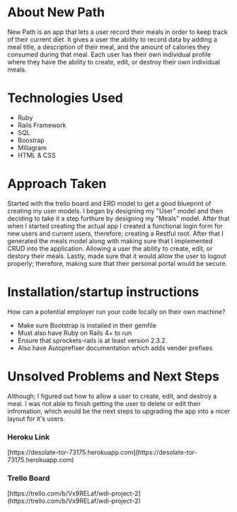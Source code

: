 <h1>About New Path</h1>

<p> New Path is an app that lets a user record their meals in order to keep track of their current diet.  It gives a user the ability to record data by adding a meal title, a description of their meal, and the amount of calories they consumed during that meal.  Each user has their own individual profile where they have the ability to create, edit, or destroy their own individual meals.</p>

<h1> Technologies Used </h1>
<ul>
	<li> Ruby </li>
	<li> Rails Framework </li>
	<li> SQL </li>
	<li> Boostrap </li>
	<li> Millagram </li>
	<li> HTML & CSS </li>
</ul>


<h1> Approach Taken </h1>
<p> Started with the trello board and ERD model to get a good blueprint of creating my user models.  I began by designing my "User" model and then deciding to take it a step furthure by designing my "Meals" model. After that when I started creating the actual app I created a functional login form for new users and current users, therefore; creating a Restful root.  After that I generated the meals model along with making sure that I implemented CRUD into the application. Allowing a user the ability to create, edit, or destory their meals.  Lastly, made sure that it would allow the user to logout properly; therefore, making sure that their personal portal would be secure. </p>
 
<h1> Installation/startup instructions </h1>
How can a potential employer run your code locally on their own machine?
<ul>
	<li> Make sure Bootstrap is installed in their gemfile </li>
	<li> Must also have Ruby on Rails 4+ to run </li>
	<li> Ensure that sprockets-rails is at least version 2.3.2.</li>
	<li> Also have Autoprefixer documentation which adds vender prefixes</li>
</ul>

<h1> Unsolved Problems and Next Steps </h1>
<p> Although; I figured out how to allow a user to create, edit, and destroy a meal.  I was not able to finish getting the user to delete or edit their infromation, which would be the next steps to upgrading the app into a nicer layout for it's users. </p>

<h3> Heroku Link </h3>
[https://desolate-tor-73175.herokuapp.com](https://desolate-tor-73175.herokuapp.com)


<h3> Trello Board </h3>
[https://trello.com/b/Vx9RELaf/wdi-project-2](https://trello.com/b/Vx9RELaf/wdi-project-2)